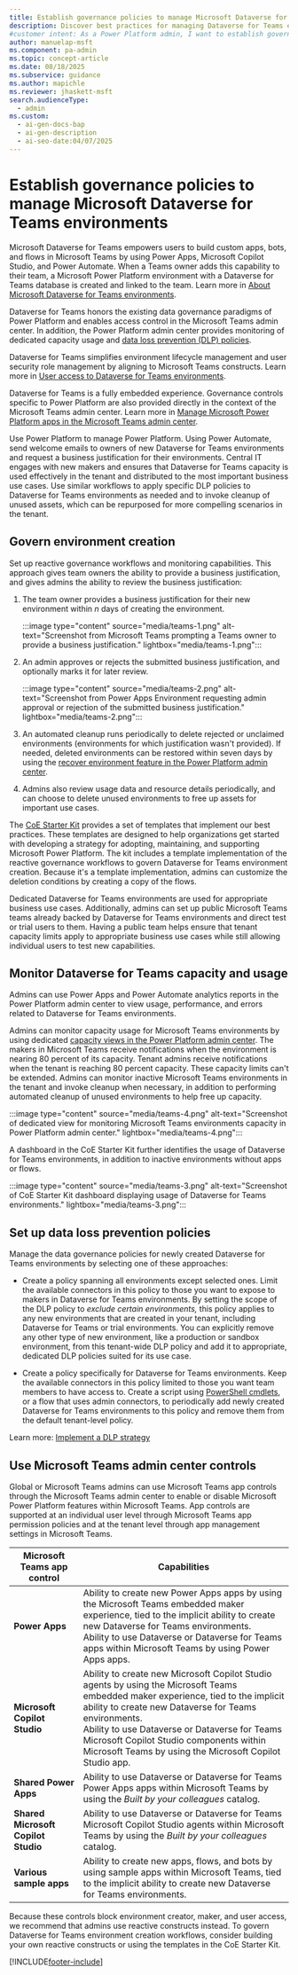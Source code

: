 ```yaml
---
title: Establish governance policies to manage Microsoft Dataverse for Teams environments
description: Discover best practices for managing Dataverse for Teams environments to ensure secure, compliant, and efficient usage within your organization.
#customer intent: As a Power Platform admin, I want to establish governance policies for Dataverse for Teams environments to ensure secure, compliant, and efficient usage within my organization.
author: manuelap-msft
ms.component: pa-admin
ms.topic: concept-article
ms.date: 08/18/2025
ms.subservice: guidance
ms.author: mapichle
ms.reviewer: jhaskett-msft
search.audienceType:
  - admin
ms.custom:
  - ai-gen-docs-bap
  - ai-gen-description
  - ai-seo-date:04/07/2025
---
```


# Establish governance policies to manage Microsoft Dataverse for Teams environments

Microsoft Dataverse for Teams empowers users to build custom apps, bots, and flows in Microsoft Teams by using Power Apps, Microsoft Copilot Studio, and Power Automate. When a Teams owner adds this capability to their team, a Microsoft Power Platform environment with a Dataverse for Teams database is created and linked to the team. Learn more in [About Microsoft Dataverse for Teams environments](../../admin/about-teams-environment.md).

Dataverse for Teams honors the existing data governance paradigms of Power Platform and enables access control in the Microsoft Teams admin center. In addition, the Power Platform admin center provides monitoring of dedicated capacity usage and [data loss prevention (DLP) policies](../../admin/wp-data-loss-prevention.md).

Dataverse for Teams simplifies environment lifecycle management and user security role management by aligning to Microsoft Teams constructs. Learn more in [User access to Dataverse for Teams environments](../../admin/about-teams-environment.md#user-access-to-dataverse-for-teams-environments).

Dataverse for Teams is a fully embedded experience. Governance controls specific to Power Platform are also provided directly in the context of the Microsoft Teams admin center. Learn more in [Manage Microsoft Power Platform apps in the Microsoft Teams admin center](/microsoftteams/manage-power-platform-apps).

Use Power Platform to manage Power Platform. Using Power Automate, send welcome emails to owners of new Dataverse for Teams environments and request a business justification for their environments. Central IT engages with new makers and ensures that Dataverse for Teams capacity is used effectively in the tenant and distributed to the most important business use cases. Use similar workflows to apply specific DLP policies to Dataverse for Teams environments as needed and to invoke cleanup of unused assets, which can be repurposed for more compelling scenarios in the tenant.

## Govern environment creation

Set up reactive governance workflows and monitoring capabilities. This approach gives team owners the ability to provide a business justification, and gives admins the ability to review the business justification:

1. The team owner provides a business justification for their new environment within *n* days of creating the environment.

    :::image type="content" source="media/teams-1.png" alt-text="Screenshot from Microsoft Teams prompting a Teams owner to provide a business justification." lightbox="media/teams-1.png":::

1. An admin approves or rejects the submitted business justification, and optionally marks it for later review.

    :::image type="content" source="media/teams-2.png" alt-text="Screenshot from Power Apps Environment requesting admin approval or rejection of the submitted business justification." lightbox="media/teams-2.png":::

1. An automated cleanup runs periodically to delete rejected or unclaimed environments (environments for which justification wasn't provided). If needed, deleted environments can be restored within seven days by using the [recover environment feature in the Power Platform admin center](../../admin/recover-environment.md#power-platform-admin-center).

1. Admins also review usage data and resource details periodically, and can choose to delete unused environments to free up assets for important use cases.

The [CoE Starter Kit](../coe/starter-kit.md) provides a set of templates that implement our best practices. These templates are designed to help organizations get started with developing a strategy for adopting, maintaining, and supporting Microsoft Power Platform. The kit includes a template implementation of the reactive governance workflows to govern Dataverse for Teams environment creation. Because it's a template implementation, admins can customize the deletion conditions by creating a copy of the flows.

Dedicated Dataverse for Teams environments are used for appropriate business use cases. Additionally, admins can set up public Microsoft Teams teams already backed by Dataverse for Teams environments and direct test or trial users to them. Having a public team helps ensure that tenant capacity limits apply to appropriate business use cases while still allowing individual users to test new capabilities.

## Monitor Dataverse for Teams capacity and usage

Admins can use Power Apps and Power Automate analytics reports in the Power Platform admin center to view usage, performance, and errors related to Dataverse for Teams environments.

Admins can monitor capacity usage for Microsoft Teams environments by using dedicated [capacity views in the Power Platform admin center](../../admin/about-teams-environment.md#capacity-limits). The makers in Microsoft Teams receive notifications when the environment is nearing 80 percent of its capacity. Tenant admins receive notifications when the tenant is reaching 80 percent capacity. These capacity limits can't be extended. Admins can monitor inactive Microsoft Teams environments in the tenant and invoke cleanup when necessary, in addition to performing automated cleanup of unused environments to help free up capacity.

:::image type="content" source="media/teams-4.png" alt-text="Screenshot of dedicated view for monitoring Microsoft Teams environments capacity in Power Platform admin center." lightbox="media/teams-4.png":::

A dashboard in the CoE Starter Kit further identifies the usage of Dataverse for Teams environments, in addition to inactive environments without apps or flows.

:::image type="content" source="media/teams-3.png" alt-text="Screenshot of CoE Starter Kit dashboard displaying usage of Dataverse for Teams environments." lightbox="media/teams-3.png":::

## Set up data loss prevention policies

Manage the data governance policies for newly created Dataverse for Teams environments by selecting one of these approaches:

- Create a policy spanning all environments except selected ones. Limit the available connectors in this policy to those you want to expose to makers in Dataverse for Teams environments. By setting the scope of the DLP policy to *exclude certain environments,* this policy applies to any new environments that are created in your tenant, including Dataverse for Teams or trial environments. You can explicitly remove any other type of new environment, like a production or sandbox environment, from this tenant-wide DLP policy and add it to appropriate, dedicated DLP policies suited for its use case.

- Create a policy specifically for Dataverse for Teams environments. Keep the available connectors in this policy limited to those you want team members to have access to. Create a script using [PowerShell cmdlets](../../admin/powerapps-powershell.md#data-loss-prevention-dlp-policy-commands), or a flow that uses admin connectors, to periodically add newly created Dataverse for Teams environments to this policy and remove them from the default tenant-level policy.

Learn more: [Implement a DLP strategy](./dlp-strategy.md)

## Use Microsoft Teams admin center controls

Global or Microsoft Teams admins can use Microsoft Teams app controls through the Microsoft Teams admin center to enable or disable Microsoft Power Platform features within Microsoft Teams. App controls are supported at an individual user level through Microsoft Teams app permission policies and at the tenant level through app management settings in Microsoft Teams.

| Microsoft Teams app control | Capabilities |
| ------------------ | --------- |
| **Power Apps** | Ability to create new Power Apps apps by using the Microsoft Teams embedded maker experience, tied to the implicit ability to create new Dataverse for Teams environments.<br>Ability to use Dataverse or Dataverse for Teams apps within Microsoft Teams by using Power Apps apps.  |
| **Microsoft Copilot Studio** | Ability to create new Microsoft Copilot Studio agents by using the Microsoft Teams embedded maker experience, tied to the implicit ability to create new Dataverse for Teams environments.<br>Ability to use Dataverse or Dataverse for Teams Microsoft Copilot Studio components within Microsoft Teams by using the Microsoft Copilot Studio app.|
| **Shared Power Apps** | Ability to use Dataverse or Dataverse for Teams Power Apps apps within Microsoft Teams by using the *Built by your colleagues* catalog.|
| **Shared Microsoft Copilot Studio** | Ability to use Dataverse or Dataverse for Teams Microsoft Copilot Studio agents within Microsoft Teams by using the *Built by your colleagues* catalog.|
| **Various sample apps** | Ability to create new apps, flows, and bots by using sample apps within Microsoft Teams, tied to the implicit ability to create new Dataverse for Teams environments. |

Because these controls block environment creator, maker, and user access, we recommend that admins use reactive constructs instead. To govern Dataverse for Teams environment creation workflows, consider building your own reactive constructs or using the templates in the CoE Starter Kit.

[!INCLUDE[footer-include](../../includes/footer-banner.md)]
